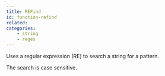 ```yaml
---
title: REFind
id: function-refind
related:
categories:
    - string
    - regex
---
```


Uses a regular expression (RE) to search a string for a pattern.

The search is case sensitive.